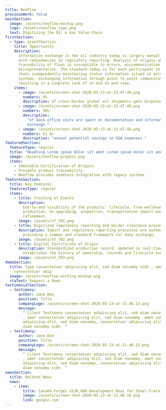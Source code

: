 ```yaml
---
title: NeoFlow
previousWork: false
mainSection:
  image: /assets/neoflow-mockup.png
  logo: /assets/neoflow_logo.png
  text: Digitizing the Oil & Gas Value Chain
firstSection:
  - type: growthSection
    title: Opportunity
    description:
      Information exchange in the oil industry today is largely manual,
      with redundancies in regulatory reporting. Analysis of origins and
      traceability of flows is susceptible to errors, miscommunication and
      misrepresentation. The standard today is for each participant in the value
      chain independently maintaining status information siloed in multiple
      systems, exchanging information through point to point communications,
      resulting in a complete lack of an end to end view.
    items:
      - image: /assets/screen-shot-2020-05-13-at-13.47.49.png
        numbers: 9%
        description: of cross-border global oil shipments gets disputed
      - image: /assets/screen-shot-2020-05-13-at-13.47.49.png
        numbers: 50%
        description:
          "of back-office costs are spent on documentation and information
          exchange "
      - image: /assets/screen-shot-2020-05-13-at-13.47.49.png
        numbers: $1 bn
        description: "annual potential savings in G&A expenses "
featuredSection:
  featureType: regular
  title: "Headling Lorem ipsum dolor sit amet Lorem ipsum dolor sit amet "
  image: /assets/neoflow-graphic.png
  items:
    - Immutable Certification of Origins
    - Provable product traceability
    - Neoflow provides seamless integration with legacy systems
featuresSection:
  title: Key Features
  featuresType: regular
  items:
    - title: Tracking of Events
      description:
        End-to-end visibility of the products’ lifecycle, from wellhead
        production, to upgrading, inspection, transportation import and
        refinement.
      image: /assets/nf_f01.png
    - title: Digitized regulatory reporting and border clearance process
      description: Import and regulatory reporting processes are automatized, by
        providing a common and standard framework for data exchange.
      image: /assets/nf_f02.png
    - title: Digital Certificate of Origin
      description: Standardized production record, updated in real-time that
        establishes the history of ownership, records and lifecycle events.
      image: /assets/nf_f03.png
demoSection:
  title: Type consectetuer adipiscing elit, sed diam nonummy nibh , amet
    consectetuer adip
  image: /assets/neoflow-working-mockup.png
  ctaText: Request a Demo
testimonialSection:
  - testimony:
      author: Jane Doe
      position: Title
      companyLogo: /assets/screen-shot-2020-05-13-at-13.48.13.png
      message:
        “ Cilent Testimony consectetuer adipiscing elit, sed diam nonummy nibh
        , amet consectetuer adipiscing elit, sed diam nonummy, amet consectetuer
        adipiscing elit, sed diam nonummy, consectetuer adipiscing elit, sed
        diam nonummy nibh  “
  - testimony:
      author: Jane Doe
      position: Title
      companyLogo: /assets/screen-shot-2020-05-13-at-13.48.13.png
      message:
        “ Cilent Testimony consectetuer adipiscing elit, sed diam nonummy nibh
        , amet consectetuer adipiscing elit, sed diam nonummy, amet consectetuer
        adipiscing elit, sed diam nonummy, consectetuer adipiscing elit, sed
        diam nonummy nibh  “
newsSection:
  title: Related News
  news:
    - item:
        title: Canada Forges $130,000 Development Deal for Steel-Tracking Blockchain
        image: /assets/screen-shot-2020-05-13-at-13.48.16.png
        link: google.com
---
```


